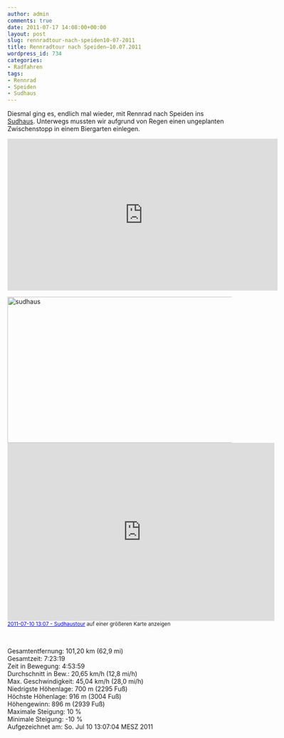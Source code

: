 ```yaml
---
author: admin
comments: true
date: 2011-07-17 14:08:00+00:00
layout: post
slug: rennradtour-nach-speiden10-07-2011
title: Rennradtour nach Speiden–10.07.2011
wordpress_id: 734
categories:
- Radfahren
tags:
- Rennrad
- Speiden
- Sudhaus
---
```


<p>Diesmal ging es, endlich mal wieder, mit Rennrad nach Speiden ins <a href="http://www.koessel-braeu.de/" target="_blank">Sudhaus</a>. Unterwegs mussten wir aufgrund von Regen einen ungeplanten Zwischenstopp in einem Biergarten einlegen.</p> <div style="padding-bottom: 0px; margin: 0px; padding-left: 0px; padding-right: 0px; display: inline; float: none; padding-top: 0px" id="scid:5737277B-5D6D-4f48-ABFC-DD9C333F4C5D:eb1da107-e9e4-43b6-9366-1149b33572b8" class="wlWriterEditableSmartContent"><div><object width="607" height="341"><param name="movie" value="http://www.youtube.com/v/K88PNcbiZ5A?hl=en&amp;hd=1"></param><embed src="http://www.youtube.com/v/K88PNcbiZ5A?hl=en&amp;hd=1" type="application/x-shockwave-flash" width="607" height="341"></embed></object></div></div><!--more--><p><img style="background-image: none; border-right-width: 0px; padding-left: 0px; padding-right: 0px; display: inline; border-top-width: 0px; border-bottom-width: 0px; border-left-width: 0px; padding-top: 0px" title="sudhaus" border="0" alt="sudhaus" src="https://andydunkel.net/assets/uploads/2011/07/sudhaus.png" width="559" height="328"> <iframe height="400" marginheight="0" src="http://maps.google.de/maps/ms?msa=0&amp;msid=208324790998598431494.0004a7bb4436bc61744fd&amp;ie=UTF8&amp;t=h&amp;ll=47.768868,10.664978&amp;spn=0.369208,0.822601&amp;z=10&amp;output=embed" frameborder="0" width="600" marginwidth="0" scrolling="no"></iframe><br><small><a style="text-align: left; color: #0000ff" href="http://maps.google.de/maps/ms?msa=0&amp;msid=208324790998598431494.0004a7bb4436bc61744fd&amp;ie=UTF8&amp;t=h&amp;ll=47.768868,10.664978&amp;spn=0.369208,0.822601&amp;z=10&amp;source=embed">2011-07-10 13:07 - Sudhaustour</a> auf einer größeren Karte anzeigen</small>  <p>&nbsp; <p>Gesamtentfernung: 101,20 km (62,9 mi)<br>Gesamtzeit: 7:23:19<br>Zeit in Bewegung: 4:53:59<br>Durchschnitt in Bew.: 20,65 km/h (12,8 mi/h)<br>Max. Geschwindigkeit: 45,04 km/h (28,0 mi/h)<br>Niedrigste Höhenlage: 700 m (2295 Fuß)<br>Höchste Höhenlage: 916 m (3004 Fuß)<br>Höhengewinn: 896 m (2939 Fuß)<br>Maximale Steigung: 10 %<br>Minimale Steigung: -10 %<br>Aufgezeichnet am: So. Jul 10 13:07:04 MESZ 2011

